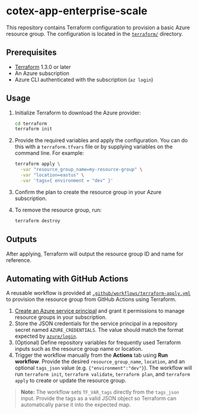 # cotex-app-enterprise-scale

This repository contains Terraform configuration to provision a basic Azure resource group. The configuration is located in the [`terraform/`](terraform/) directory.

## Prerequisites

- [Terraform](https://developer.hashicorp.com/terraform/downloads) 1.3.0 or later
- An Azure subscription
- Azure CLI authenticated with the subscription (`az login`)

## Usage

1. Initialize Terraform to download the Azure provider:

   ```bash
   cd terraform
   terraform init
   ```

2. Provide the required variables and apply the configuration. You can do this with a `terraform.tfvars` file or by supplying variables on the command line. For example:

   ```bash
   terraform apply \
     -var "resource_group_name=my-resource-group" \
     -var "location=eastus" \
     -var 'tags={ environment = "dev" }'
   ```

3. Confirm the plan to create the resource group in your Azure subscription.

4. To remove the resource group, run:

   ```bash
   terraform destroy
   ```

## Outputs

After applying, Terraform will output the resource group ID and name for reference.

## Automating with GitHub Actions

A reusable workflow is provided at [`.github/workflows/terraform-apply.yml`](.github/workflows/terraform-apply.yml) to provision the
resource group from GitHub Actions using Terraform.

1. [Create an Azure service principal](https://learn.microsoft.com/azure/developer/github/connect-from-azure?tabs=azure-portal%2Clinux#create-a-service-principal)
   and grant it permissions to manage resource groups in your subscription.
2. Store the JSON credentials for the service principal in a repository secret named `AZURE_CREDENTIALS`. The value should match
   the format expected by [`azure/login`](https://github.com/Azure/login#configure-deployment-credentials-on-github-secrets).
3. (Optional) Define repository variables for frequently used Terraform inputs such as the resource group name or location.
4. Trigger the workflow manually from the **Actions** tab using **Run workflow**. Provide the desired `resource_group_name`,
   `location`, and an optional `tags_json` value (e.g. `{"environment":"dev"}`). The workflow will run `terraform init`, `terraform
   validate`, `terraform plan`, and `terraform apply` to create or update the resource group.

> **Note:** The workflow sets `TF_VAR_tags` directly from the `tags_json` input. Provide the tags as a valid JSON object so
> Terraform can automatically parse it into the expected map.
